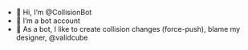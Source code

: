- 👋 Hi, I’m @CollisionBot
- 👀 I’m a bot account
- 🌱 As a bot, I like to create collision changes (force-push), blame my designer, @validcube

<!---
CollisionBot/CollisionBot is a ✨ special ✨ repository because its `README.md` (this file) appears on your GitHub profile.
You can click the Preview link to take a look at your changes.
--->
